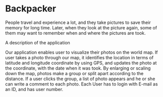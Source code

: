 # Backpacker

People travel and experience a lot, and they take pictures to save their memory for long time. Later, when they look at the picture again, some of them may want to remember when and where the pictures are took. 


A description of the application

Our application enables user to visualize their photos on the world map. If user takes a photo through our map, it identifies the location in terms of latitude and longitude coordinate by using GPS, and updates the photo at the coordinate, with the date when it was took. By enlarging or scaling down the map, photos make a group or split apart according to the distance. If a user clicks the group, a list of photo appears and he or she can write a comment to each photo. Each User has to login with E-mail as an ID, and has user number.
